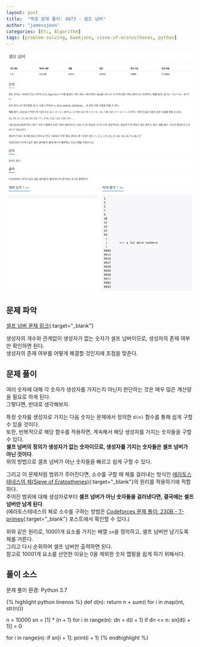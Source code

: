 ```yaml
---
layout: post
title:  "백준 문제 풀이: 4673 - 셀프 넘버"
author: "jamesujeon"
categories: [Etc, Algorithm]
tags: [problem-solving, baekjoon, sieve-of-eratosthenes, python]
---
```


![4673 - 셀프 넘버](assets/baekjoon_4673.png "4673 - 셀프 넘버")

## 문제 파악

[셀프 넘버 문제 링크](https://www.acmicpc.net/problem/4673){:target="_blank"}

생성자의 개수와 관계없이 생성자가 없는 숫자가 셀프 넘버이므로, 생성자의 존재 여부만 확인하면 된다.  
생성자의 존재 여부를 어떻게 해결할 것인지에 초점을 맞춘다.

## 문제 풀이

여러 숫자에 대해 각 숫자가 생성자를 가지는지 아닌지 판단하는 것은 매우 많은 계산량을 필요로 하게 된다.  
그렇다면, 반대로 생각해보자.

특정 숫자를 생성자로 가지는 다음 숫자는 문제에서 정의한 `d(n)` 함수를 통해 쉽게 구할 수 있을 것이다.  
또한, 반복적으로 해당 함수를 적용하면, 계속해서 해당 생성자를 가지는 숫자들을 구할 수 있다.  
**셀프 넘버의 정의가 생성자가 없는 숫자이므로, 생성자를 가지는 숫자들은 셀프 넘버가 아닌 것이다**.  
위의 방법으로 셀프 넘버가 아닌 숫자들을 빠르고 쉽게 구할 수 있다.

그리고 이 문제처럼 범위가 주어진다면, 소수를 구할 때 체를 걸러내는 방식인 [에라토스테네스의 체(Sieve of Eratosthenes)][에라토스테네스의 체]{:target="_blank"}의
원리를 적용하기에 적합하다.  
주어진 범위에 대해 생성자로부터 **셀프 넘버가 아닌 숫자들을 걸러낸다면, 결국에는 셀프 넘버만 남게 된다**.  
(에라토스테네스의 체로 소수를 구하는 방법은 [Codeforces 문제 풀이: 230B - T-primes][Codeforces 문제 풀이: 230B - T-primes]{:target="_blank"} 포스트에서 확인할 수 있다.)

위와 같은 원리로, 10001개 요소를 가지는 배열 `sn`을 정의하고, 셀프 넘버만 남기도록 체를 거른다.  
그리고 다시 순회하며 셀프 넘버만 출력하면 된다.  
참고로 10001개 요소를 선언한 이유는 0을 제외한 숫자 맵핑을 쉽게 하기 위해서다.

## 풀이 소스

문제 풀이 환경: Python 3.7

{% highlight python linenos %}
def d(n):
  return n + sum(i for i in map(int, str(n)))

n = 10000
sn = [1] * (n + 1)
for i in range(n):
  dn = d(i + 1)
  if dn <= n:
    sn[d(i + 1)] = 0

for i in range(n):
  if sn[i + 1]:
    print(i + 1)
{% endhighlight %}

[에라토스테네스의 체]: https://ko.wikipedia.org/wiki/%EC%97%90%EB%9D%BC%ED%86%A0%EC%8A%A4%ED%85%8C%EB%84%A4%EC%8A%A4%EC%9D%98_%EC%B2%B4
[Codeforces 문제 풀이: 230B - T-primes]: https://jamesu.dev/posts/2019/12/23/codeforces-problem-solving-230b-t-primes
